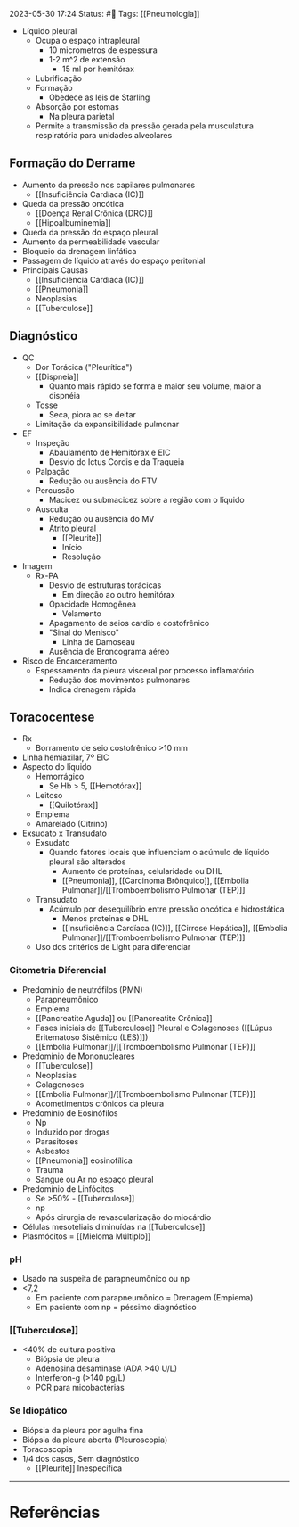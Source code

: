 2023-05-30 17:24
Status: #🌱 
Tags: [[Pneumologia]]
<br/>
- Líquido pleural
	- Ocupa o espaço intrapleural
		- 10 micrometros de espessura
		- 1-2 m^2 de extensão
			- 15 ml por hemitórax
	- Lubrificação
	- Formação
		- Obedece as leis de Starling
	- Absorção por estomas
		- Na pleura parietal
	- Permite a transmissão da pressão gerada pela musculatura respiratória para unidades alveolares
## Formação do Derrame
- Aumento da pressão nos capilares pulmonares
	- [[Insuficiência Cardíaca (IC)]]
- Queda da pressão oncótica
	- [[Doença Renal Crônica (DRC)]]
	- [[Hipoalbuminemia]]
- Queda da pressão do espaço pleural
- Aumento da permeabilidade vascular
- Bloqueio da drenagem linfática
- Passagem de líquido através do espaço peritonial
- Principais Causas
	- [[Insuficiência Cardíaca (IC)]]
	- [[Pneumonia]]
	- Neoplasias
	- [[Tuberculose]]
## Diagnóstico
- QC
	- Dor Torácica ("Pleurítica")
	- [[Dispneia]]
		- Quanto mais rápido se forma e maior seu volume, maior a dispnéia
	- Tosse
		- Seca, piora ao se deitar
	- Limitação da expansibilidade pulmonar
- EF
	- Inspeção
		- Abaulamento de Hemitórax e EIC
		- Desvio do Ictus Cordis e da Traqueia
	- Palpação
		- Redução ou ausência do FTV
	- Percussão
		- Macicez ou submacicez sobre a região com o líquido
	- Ausculta
		- Redução ou ausência do MV
		- Atrito pleural
			- [[Pleurite]]
			- Início
			- Resolução
- Imagem
	- Rx-PA
		- Desvio de estruturas torácicas
			- Em direção ao outro hemitórax
		- Opacidade Homogênea
			- Velamento
		- Apagamento de seios cardio e costofrênico
		- "Sinal do Menisco"
			- Linha de Damoseau
		- Ausência de Broncograma aéreo
- Risco de Encarceramento
	- Espessamento da pleura visceral por processo inflamatório
		- Redução dos movimentos pulmonares
		- Indica drenagem rápida
## Toracocentese
- Rx
	- Borramento de seio costofrênico >10 mm
- Linha hemiaxilar, 7º EIC
- Aspecto do líquido
	- Hemorrágico
		- Se Hb > 5, [[Hemotórax]]
	- Leitoso
		- [[Quilotórax]]
	- Empiema
	- Amarelado (Citrino)
- Exsudato x Transudato
	- Exsudato
		- Quando fatores locais que influenciam o acúmulo de líquido pleural são alterados
			- Aumento de proteínas, celularidade ou DHL
			- [[Pneumonia]], [[Carcinoma Brônquico]], [[Embolia Pulmonar]]/[[Tromboembolismo Pulmonar (TEP)]]
	- Transudato
		- Acúmulo por desequilíbrio entre pressão oncótica e hidrostática
			- Menos proteínas e DHL
			- [[Insuficiência Cardíaca (IC)]], [[Cirrose Hepática]], [[Embolia Pulmonar]]/[[Tromboembolismo Pulmonar (TEP)]]
	- Uso dos critérios de Light para diferenciar
### Citometria Diferencial
- Predomínio de neutrófilos (PMN)
	- Parapneumônico
	- Empiema
	- [[Pancreatite Aguda]] ou [[Pancreatite Crônica]]
	- Fases iniciais de [[Tuberculose]] Pleural e Colagenoses ([[Lúpus Eritematoso Sistêmico (LES)]])
	- [[Embolia Pulmonar]]/[[Tromboembolismo Pulmonar (TEP)]]
- Predomínio de Mononucleares
	- [[Tuberculose]]
	- Neoplasias
	- Colagenoses
	- [[Embolia Pulmonar]]/[[Tromboembolismo Pulmonar (TEP)]]
	- Acometimentos crônicos da pleura
- Predomínio de Eosinófilos
	- Np
	- Induzido por drogas
	- Parasitoses
	- Asbestos
	- [[Pneumonia]] eosinofílica
	- Trauma
	- Sangue ou Ar no espaço pleural
- Predomínio de Linfócitos
	- Se >50% - [[Tuberculose]]
	- np
	- Após cirurgia de revascularização do miocárdio
- Células mesoteliais diminuídas na [[Tuberculose]]
- Plasmócitos = [[Mieloma Múltiplo]]
### pH
- Usado na suspeita de parapneumônico ou np
- <7,2
	- Em paciente com parapneumônico = Drenagem (Empiema)
	- Em paciente com np = péssimo diagnóstico
### [[Tuberculose]]
- <40% de cultura positiva
	- Biópsia de pleura
	- Adenosina desaminase (ADA >40 U/L)
	- Interferon-g (>140 pg/L)
	- PCR para micobactérias
### Se Idiopático
- Biópsia da pleura por agulha fina
- Biópsia da pleura aberta (Pleuroscopia)
- Toracoscopia
- 1/4 dos casos, Sem diagnóstico
	- [[Pleurite]] Inespecífica
____
# Referências

